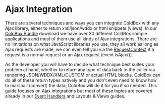 # Ajax Integration

There are several techniques and ways you can integrate ColdBox with any Ajax library, either to return xml/json/wddx or html snippets (views). In our [ColdBox Bundle](http://www.coldbox.org/download) download we have over 20 different ColdBox sample applications and most of them use all kinds of Ajax integrations. There are no limitations on what JavaScript libraries you use, they all work as long as Ajax requests are made, we can even tell you via the [RequestContext](http://wiki.coldbox.org/wiki/RequestContext.cfm) if a request is a normal request or an Ajax request (event.isAjax()).

As the developer you will have to decide what technique best suites your problem at hand, whether to return any type of data back to the caller via rendering JSON/WDDX/XML/CUSTOM or actual HTML blocks. ColdBox can do all of these return types natively and you don't even need to know how to marshall (convert) the data; ColdBox will do it for you if so needed. This guide focuses on Ajax integrations but most of these topics are covered already in our [Event Handlers](event_handlers/index.md) and Layouts & Views guides.
